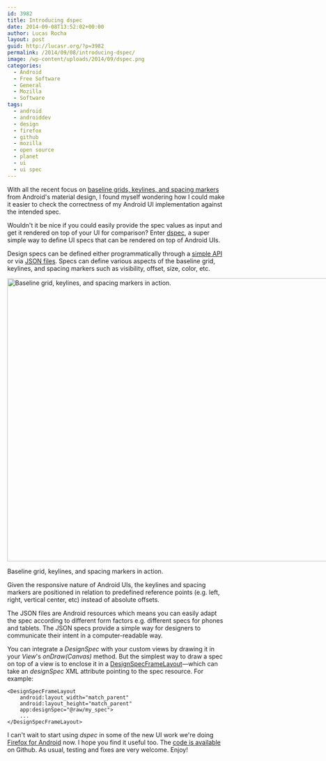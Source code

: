 ```yaml
---
id: 3982
title: Introducing dspec
date: 2014-09-08T13:52:02+00:00
author: Lucas Rocha
layout: post
guid: http://lucasr.org/?p=3982
permalink: /2014/09/08/introducing-dspec/
image: /wp-content/uploads/2014/09/dspec.png
categories:
  - Android
  - Free Software
  - General
  - Mozilla
  - Software
tags:
  - android
  - androiddev
  - design
  - firefox
  - github
  - mozilla
  - open source
  - planet
  - ui
  - ui spec
---
```

With all the recent focus on [baseline grids, keylines, and spacing
markers](http://www.google.com/design/spec/layout/metrics-and-keylines.html)
from Android's material design, I found myself wondering how I could make it
easier to check the correctness of my Android UI implementation against the
intended spec.

Wouldn't it be nice if you could easily provide the spec values as input and
get it rendered on top of your UI for comparison? Enter
[dspec](https://github.com/lucasr/dspec), a super simple way to define UI specs
that can be rendered on top of Android UIs.

Design specs can be defined either programmatically through a [simple
API](https://github.com/lucasr/dspec/blob/master/library/src/main/java/org/lucasr/dspec/DesignSpec.java)
or via [JSON
files](https://github.com/lucasr/dspec/blob/master/sample/src/main/res/raw/main_activity_spec.json).
Specs can define various aspects of the baseline grid, keylines, and spacing
markers such as visibility, offset, size, color, etc.

<div id="attachment_3992" style="width: 1090px" class="wp-caption alignnone">
  <a href="http://lucasr.org/wp-content/uploads/2014/09/2014-09-08-13.02.51.png"><img class="size-full wp-image-3992" src="http://lucasr.org/wp-content/uploads/2014/09/2014-09-08-13.02.51.png" alt="Baseline grid, keylines, and spacing markers in action." width="1080" height="649" srcset="http://lucasr.org/wp-content/uploads/2014/09/2014-09-08-13.02.51-665x400.png 665w, http://lucasr.org/wp-content/uploads/2014/09/2014-09-08-13.02.51-532x320.png 532w, http://lucasr.org/wp-content/uploads/2014/09/2014-09-08-13.02.51-332x200.png 332w, http://lucasr.org/wp-content/uploads/2014/09/2014-09-08-13.02.51.png 1080w" sizes="(max-width: 1080px) 100vw, 1080px" /></a>
  
  <p class="wp-caption-text">
    Baseline grid, keylines, and spacing markers in action.
  </p>
</div>

Given the responsive nature of Android UIs, the keylines and spacing markers
are positioned in relation to predefined reference points (e.g. left, right,
vertical center, etc) instead of absolute offsets.

The JSON files are Android resources which means you can easily adapt the spec
according to different form factors e.g. different specs for phones and
tablets. The JSON specs provide a simple way for designers to communicate their
intent in a computer-readable way.

You can integrate a _DesignSpec_ with your custom views by drawing it in your
_View_'s _onDraw(Canvas)_ method. But the simplest way to draw a spec on
top of a view is to enclose it in a
[DesignSpecFrameLayout](https://github.com/lucasr/dspec/blob/master/library/src/main/java/org/lucasr/dspec/DesignSpecFrameLayout.java)—which
can take an _designSpec_ XML attribute pointing to the spec resource. For
example:

```
<DesignSpecFrameLayout
    android:layout_width="match_parent"
    android:layout_height="match_parent"
    app:designSpec="@raw/my_spec">
    ...
</DesignSpecFrameLayout>
```

I can't wait to start using _dspec_ in some of the new UI work we're doing
[Firefox for
Android](https://play.google.com/store/apps/details?id=org.mozilla.firefox)
now. I hope you find it useful too. The [code is
available](https://github.com/lucasr/dspec) on Github. As usual, testing and
fixes are very welcome. Enjoy!
